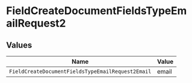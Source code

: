 # FieldCreateDocumentFieldsTypeEmailRequest2


## Values

| Name                                              | Value                                             |
| ------------------------------------------------- | ------------------------------------------------- |
| `FieldCreateDocumentFieldsTypeEmailRequest2Email` | email                                             |
